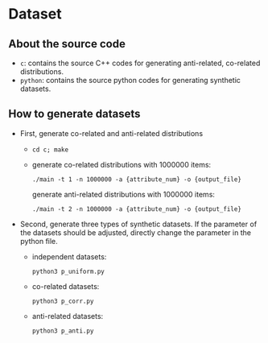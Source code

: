 # Dataset

## About the source code

* `c`: contains the source C++ codes for generating anti-related, co-related distributions.
* `python`: contains the source python codes for generating synthetic datasets.

## How to generate datasets

* First, generate co-related and anti-related distributions

  * ```shell
    cd c; make
    ```

  * generate co-related distributions with 1000000 items:

    ```shell
    ./main -t 1 -n 1000000 -a {attribute_num} -o {output_file}
    ```

    generate anti-related distributions with 1000000 items:

    ```shell
    ./main -t 2 -n 1000000 -a {attribute_num} -o {output_file}
    ```

* Second, generate three types of synthetic datasets. If the parameter of the datasets should be adjusted, directly change the parameter in the python file.

  * independent datasets:

    ```shell
    python3 p_uniform.py
    ```

  * co-related datasets:

    ```shell
    python3 p_corr.py
    ```

  * anti-related datasets:

    ```shell
    python3 p_anti.py
    ```

    

